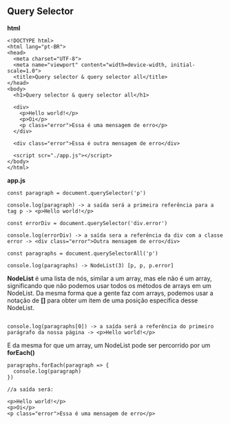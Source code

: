 ## Query Selector

**html**
~~~
<!DOCTYPE html>
<html lang="pt-BR">
<head>
  <meta charset="UTF-8">
  <meta name="viewport" content="width=device-width, initial-scale=1.0">
  <title>Query selector & query selector all</title>
</head>
<body>
  <h1>Query selector & query selector all</h1>

  <div>
    <p>Hello world!</p>
    <p>Oi</p>
    <p class="error">Essa é uma mensagem de erro</p>
  </div>

  <div class="error">Essa é outra mensagem de erro</div>

  <script scr="./app.js"></script>
</body>
</html>
~~~

**app.js**

~~~
const paragraph = document.querySelector('p')

console.log(paragraph) -> a saída será a primeira referência para a tag p -> <p>Hello world!</p>

const errorDiv = document.querySelector('div.error')

console.log(errorDiv) -> a saída sera a referência da div com a classe error -> <div class="error">Outra mensagem de erro</div>

const paragraphs = document.querySelectorAll('p')

console.log(paragraphs) -> NodeList(3) [p, p, p.error]
~~~

**NodeList** é uma lista de nós, similar a um array, mas ele não é um array, significando que não podemos usar todos os métodos de arrays em um NodeList. Da mesma forma que a gente faz com arrays, podemos usar a notação de **[]** para obter um item de uma posição específica desse NodeList.

~~~

console.log(paragraphs[0]) -> a saída será a referência do primeiro parágrafo da nossa página -> <p>Hello world!</p>
~~~

E da mesma for que um array, um NodeList pode ser percorrido por um **forEach()**

~~~
paragraphs.forEach(paragraph => {
  console.log(paragraph)
})

//a saída será:

<p>Hello world!</p>
<p>Oi</p>
<p class="error">Essa é uma mensagem de erro</p>
~~~
